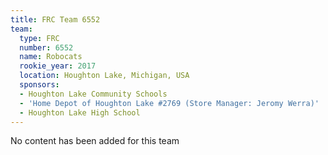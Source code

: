 ```yaml
---
title: FRC Team 6552
team:
  type: FRC
  number: 6552
  name: Robocats
  rookie_year: 2017
  location: Houghton Lake, Michigan, USA
  sponsors:
  - Houghton Lake Community Schools
  - 'Home Depot of Houghton Lake #2769 (Store Manager: Jeromy Werra)'
  - Houghton Lake High School
---
```


No content has been added for this team